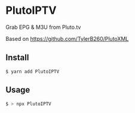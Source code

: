 # PlutoIPTV
Grab EPG &amp; M3U from Pluto.tv

Based on https://github.com/TylerB260/PlutoXML

## Install

```
$ yarn add PlutoIPTV
```

## Usage

```bash
$ > npx PlutoIPTV
```